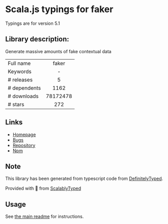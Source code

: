 
# Scala.js typings for faker

Typings are for version 5.1

## Library description:
Generate massive amounts of fake contextual data

|                    |                 |
| ------------------ | :-------------: |
| Full name          | faker |
| Keywords           | - |
| # releases         | 5 |
| # dependents       | 1162 |
| # downloads        | 78172478 |
| # stars            | 272 |

## Links
- [Homepage](https://github.com/Marak/Faker.js#readme)
- [Bugs](https://github.com/Marak/Faker.js/issues)
- [Repository](https://github.com/Marak/Faker.js)
- [Npm](https://www.npmjs.com/package/faker)
    


## Note
This library has been generated from typescript code from [DefinitelyTyped](https://definitelytyped.org).

Provided with :purple_heart: from [ScalablyTyped](https://github.com/oyvindberg/ScalablyTyped)

## Usage
See [the main readme](../../readme.md) for instructions.


